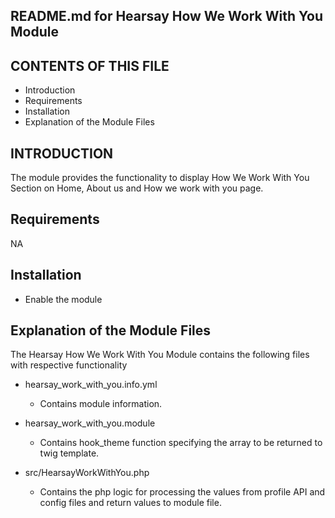 README.md for Hearsay How We Work With You Module
-------------------------------------

CONTENTS OF THIS FILE
---------------------
* Introduction
* Requirements
* Installation
* Explanation of the Module Files

INTRODUCTION
------------
The module provides the functionality to display How We Work With You Section on Home, About us and How we work with you page.

Requirements
------------
NA

Installation
------------
- Enable the module

Explanation of the Module Files
--------------------------------
The Hearsay How We Work With You Module contains the following files with respective functionality

- hearsay_work_with_you.info.yml
  - Contains module information.

- hearsay_work_with_you.module
  - Contains hook_theme function specifying the array to be returned to twig template.

- src/HearsayWorkWithYou.php
  - Contains the php logic for processing the values from profile API and config files and return values to module file.